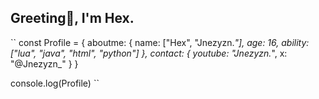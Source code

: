 ## Greeting👋, I'm Hex.

``
const Profile = {
  aboutme: {
    name: ["Hex", "Jnezyzn._"],
    age: 16,
    ability: ["lua", "java", "html", "python"] 
  },
  contact: {
    youtube: "Jnezyzn._",
    x: "@Jnezyzn_"
  }
}

console.log(Profile)
``
